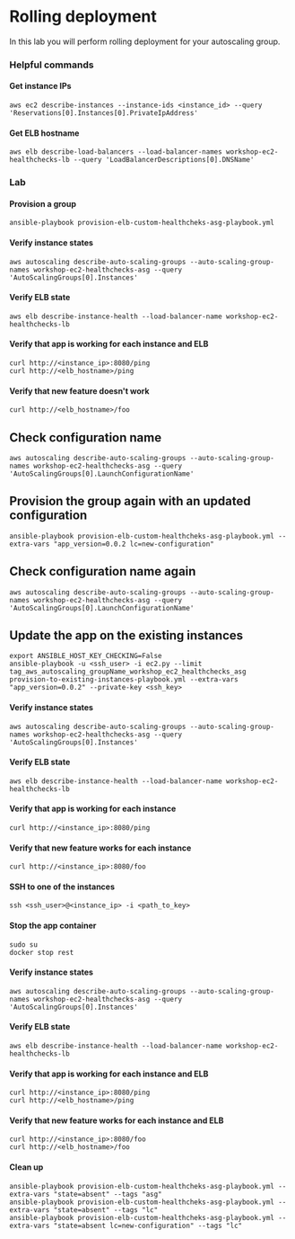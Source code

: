 # Rolling deployment

In this lab you will perform rolling deployment for your autoscaling group.

### Helpful commands

#### Get instance IPs
```
aws ec2 describe-instances --instance-ids <instance_id> --query 'Reservations[0].Instances[0].PrivateIpAddress'
```
#### Get ELB hostname
```
aws elb describe-load-balancers --load-balancer-names workshop-ec2-healthchecks-lb --query 'LoadBalancerDescriptions[0].DNSName'
```

### Lab

#### Provision a group

```
ansible-playbook provision-elb-custom-healthcheks-asg-playbook.yml
```

#### Verify instance states
```
aws autoscaling describe-auto-scaling-groups --auto-scaling-group-names workshop-ec2-healthchecks-asg --query 'AutoScalingGroups[0].Instances'
```

#### Verify ELB state
```
aws elb describe-instance-health --load-balancer-name workshop-ec2-healthchecks-lb
```

#### Verify that app is working for each instance and ELB
```
curl http://<instance_ip>:8080/ping
curl http://<elb_hostname>/ping
```

#### Verify that new feature doesn't work
```
curl http://<elb_hostname>/foo
```

## Check configuration name
```
aws autoscaling describe-auto-scaling-groups --auto-scaling-group-names workshop-ec2-healthchecks-asg --query 'AutoScalingGroups[0].LaunchConfigurationName'
```

## Provision the group again with an updated configuration
```
ansible-playbook provision-elb-custom-healthcheks-asg-playbook.yml --extra-vars "app_version=0.0.2 lc=new-configuration"
```

## Check configuration name again
```
aws autoscaling describe-auto-scaling-groups --auto-scaling-group-names workshop-ec2-healthchecks-asg --query 'AutoScalingGroups[0].LaunchConfigurationName'
```

## Update the app on the existing instances
```
export ANSIBLE_HOST_KEY_CHECKING=False
ansible-playbook -u <ssh_user> -i ec2.py --limit tag_aws_autoscaling_groupName_workshop_ec2_healthchecks_asg  provision-to-existing-instances-playbook.yml --extra-vars "app_version=0.0.2" --private-key <ssh_key>
```

#### Verify instance states
```
aws autoscaling describe-auto-scaling-groups --auto-scaling-group-names workshop-ec2-healthchecks-asg --query 'AutoScalingGroups[0].Instances'
```

#### Verify ELB state
```
aws elb describe-instance-health --load-balancer-name workshop-ec2-healthchecks-lb
```

#### Verify that app is working for each instance
```
curl http://<instance_ip>:8080/ping
```

#### Verify that new feature works for each instance
```
curl http://<instance_ip>:8080/foo
```

#### SSH to one of the instances
```
ssh <ssh_user>@<instance_ip> -i <path_to_key>
```

#### Stop the app container
```
sudo su
docker stop rest
```

#### Verify instance states
```
aws autoscaling describe-auto-scaling-groups --auto-scaling-group-names workshop-ec2-healthchecks-asg --query 'AutoScalingGroups[0].Instances'
```

#### Verify ELB state
```
aws elb describe-instance-health --load-balancer-name workshop-ec2-healthchecks-lb 
```

#### Verify that app is working for each instance and ELB
```
curl http://<instance_ip>:8080/ping
curl http://<elb_hostname>/ping
```

#### Verify that new feature works for each instance and ELB
```
curl http://<instance_ip>:8080/foo
curl http://<elb_hostname>/foo
```

#### Clean up
```
ansible-playbook provision-elb-custom-healthcheks-asg-playbook.yml --extra-vars "state=absent" --tags "asg"
ansible-playbook provision-elb-custom-healthcheks-asg-playbook.yml --extra-vars "state=absent" --tags "lc"
ansible-playbook provision-elb-custom-healthcheks-asg-playbook.yml --extra-vars "state=absent lc=new-configuration" --tags "lc"
``` 

